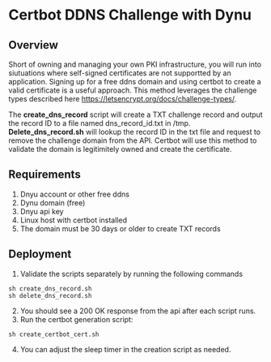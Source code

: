 # Certbot DDNS Challenge with Dynu

## Overview
Short of owning and managing your own PKI infrastructure, you will run into siutuations where self-signed certificates are not supportted by an application. Signing up for a free ddns domain and using certbot to create a valid certificate is a useful approach. This method leverages the challenge types described here https://letsencrypt.org/docs/challenge-types/. 

The **create_dns_record** script will create a TXT challenge record and output the record ID to a file named dns_record_id.txt in /tmp. **Delete_dns_record.sh** will lookup the record ID in the txt file and request to remove the challenge domain from the API. Certbot will use this method to validate the domain is legitimitely owned and create the certificate. 

## Requirements
1. Dnyu account or other free ddns
2. Dynu domain (free)
3. Dnyu api key
4. Linux host with certbot installed
5. The domain must be 30 days or older to create TXT records

## Deployment
1. Validate the scripts separately by running the following commands

```
sh create_dns_record.sh
sh delete_dns_record.sh
```
2. You should see a 200 OK response from the api after each script runs. 
3. Run the certbot generation script:

```
sh create_certbot_cert.sh
```

4. You can adjust the sleep timer in the creation script as needed. 
